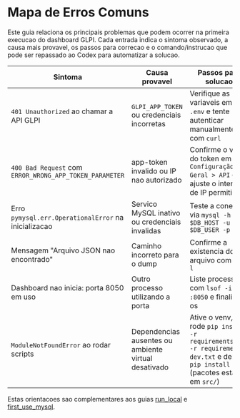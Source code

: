 # Mapa de Erros Comuns

Este guia relaciona os principais problemas que podem ocorrer na primeira execucao do dashboard GLPI. Cada entrada indica o sintoma observado, a causa mais provavel, os passos para correcao e o comando/instrucao que pode ser repassado ao Codex para automatizar a solucao.

| Sintoma | Causa provavel | Passos para solucao | Instrucao para Codex |
| ------- | -------------- | ------------------ | -------------------- |
| `401 Unauthorized` ao chamar a API GLPI | `GLPI_APP_TOKEN` ou credenciais incorretas | Verifique as variaveis em `.env` e tente autenticar manualmente com `curl` | "Atualize .env com tokens validos e execute novamente `python dashboard_app.py`" |
| `400 Bad Request` com `ERROR_WRONG_APP_TOKEN_PARAMETER` | app-token invalido ou IP nao autorizado | Confirme o valor do token em `Configuração > Geral > API` e ajuste o intervalo de IP permitido | "Atualize `GLPI_APP_TOKEN` e verifique IPs autorizados" |
| Erro `pymysql.err.OperationalError` na inicializacao | Servico MySQL inativo ou credenciais invalidas | Teste a conexao via `mysql -h $DB_HOST -u $DB_USER -p` | "Substitua valores `DB_*` em `.env` e rode `PYTHONPATH=$(pwd) python scripts/setup/init_db.py`" |
| Mensagem "Arquivo JSON nao encontrado" | Caminho incorreto para o dump | Confirme a existencia do arquivo com `ls -l` | "Ajuste o caminho do dump gerado por `scripts/fetch/fetch_tickets.py`" |
| Dashboard nao inicia: porta 8050 em uso | Outro processo utilizando a porta | Liste processos com `lsof -i :8050` e finalize-os | "Matar processo na porta 8050 antes de executar o server" |
| `ModuleNotFoundError` ao rodar scripts | Dependencias ausentes ou ambiente virtual desativado | Ative o venv, rode `pip install -r requirements.txt -r requirements-dev.txt` e depois `pip install -e .` (pacotes estão em `src/`) | "Crie ou ative o venv e reinstale dependencias" |

Estas orientacoes sao complementares aos guias [run_local](run_local.md) e [first_use_mysql](first_use_mysql.md).
